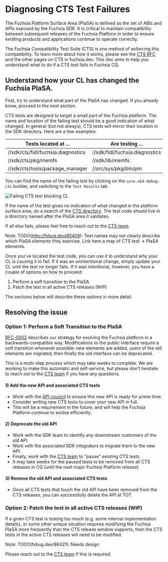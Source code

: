 # Diagnosing CTS Test Failures

The Fuchsia Platform Surface Area (PlaSA) is defined as the set of ABIs and
APIs exposed by the Fuchsia SDK.  It is critical to maintain compatibility
between subsequent releases of the Fuchsia Platform in order to ensure existing
products and applications continue to operate correctly.

The Fuchsia Compatibility Test Suite (CTS) is one method of enforcing this
compatibility.  To learn more about how it works, please see the [CTS RFC][rfc15]
and the other pages on CTS in fuchsia.dev. This doc aims to help you understand
what to do if a CTS test fails in Fuchsia CQ.

## Understand how your CL has changed the Fuchsia PlaSA.

First, try to understand what part of the PlaSA has changed.  If you already
know, proceed to the next section.

CTS tests are designed to target a small part of the Fuchsia platform.  The
name and location of the failing test should be a good indication of what
changed.  In general (but not always), CTS tests will mirror their location
in the SDK directory.  Here are a few examples:

| Tests located at ... | Are testing ...|
|----------------------|----------------|
| //sdk/cts/fidl/fuchsia.diagnostics | //sdk/fidl/fuchsia.diagnostics |
| //sdk/cts/pkg/memfs | //sdk/lib/memfs |
| //sdk/cts/tools/package_manager | //src/sys/pkg/bin/pm |

You can find the name of the failing test by clicking on the
`core.x64-debug-cts` builder, and switching to the `Test Results` tab.

![Failing CTS test blocking CL](example_failed_cts_test.png)

If the name of the test gives no indication of what changed in the platform
surface area, do a search of the [CTS directory](https://cs.opensource.google/fuchsia/fuchsia/sdk/cts).
The test code should live in a directory named after the PlaSA area it
validates.

If all else fails, please feel free to reach out to the [CTS team][cts team].

Note: TODO(http://fxbug.dev/85409): Test names may not clearly describe which
PlaSA elements they exercise. Link here a map of CTS test -> PlaSA elements.

Once you've located the test code, you can use it to understand why your CL
is causing it to fail.  If it was an unintentional change, simply update your
CL until the test no longer fails.  If it was intentional, however, you
have a couple of options on how to proceed:

  1. Perform a soft transition to the PlaSA
  2. Patch the test in all active CTS releases (WIP)

The sections below will describe these options in more detail.

## Resolving the issue

### **Option 1:** Perform a Soft Transition to the PlaSA

[RFC-0002][rfc2] describes our strategy for evolving the Fuchsia platform in a
backwards-compatible way.  Modifications to the public interface require a soft
transition whenever possible: new elements are added, users of the old elements
are migrated, then finally the old interface can be deprecated.

This is a multi-step process which may take weeks to complete.  We are working
to make this automatic and self-service, but please don't hesitate to reach out
to the [CTS team][cts team] if you have any questions.

#### **1) Add the new API and associated CTS tests**

*   Work with the [API council][api council] to ensure this new API is ready
for prime time.
*   Consider writing new CTS tests to cover your new API in full.
   *   This will be a requirement in the future, and will help the Fuchsia
Platform continue to evolve efficiently.

#### **2) Deprecate the old API**

*   Work with the SDK team to identify any downstream customers of the old API.
   *   Work with the associated SDK integrators to migrate them to the new API.
*   Finally, work with the [CTS team][cts team] to "pause" existing CTS tests.
   *   It may take weeks for the paused tests to be removed from all CTS
releases in CQ (until the next major Fuchsia Platform release)

#### **3) Remove the old API and associated CTS tests**

*   Once all CTS tests that touch the old API have been removed from the CTS
releases, you can successfully delete the API at TOT.

### **Option 2:** Patch the test in all active CTS releases (WIP)

If a given CTS test is testing too much (e.g. some internal implementation
details), or some other unique situation requires modifying the Fuchsia PlaSA
more frequently than the CTS release window supports, then the CTS tests in the
active CTS releases will need to be modified.

Note: TODO(fxbug.dev/86421): Needs design

Please reach out to the [CTS team][cts team] if this is required.

[rfc2]: /contribute/governance/rfcs/0002_platform_versioning.md
[rfc15]: /contribute/governance/rfcs/0015_cts.md
[api council]: /contribute/governance/api_council.md
[cts team]: https://bugs.fuchsia.dev/p/fuchsia/issues/entry?template=Fuchsia+Compatibility+Test+Suite+%28CTS%29
